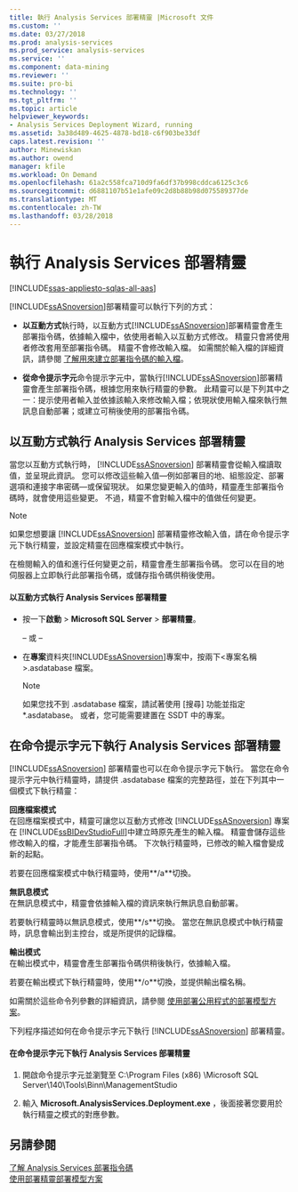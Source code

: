 ```yaml
---
title: 執行 Analysis Services 部署精靈 |Microsoft 文件
ms.custom: ''
ms.date: 03/27/2018
ms.prod: analysis-services
ms.prod_service: analysis-services
ms.service: ''
ms.component: data-mining
ms.reviewer: ''
ms.suite: pro-bi
ms.technology: ''
ms.tgt_pltfrm: ''
ms.topic: article
helpviewer_keywords:
- Analysis Services Deployment Wizard, running
ms.assetid: 3a38d489-4625-4878-bd18-c6f903be33df
caps.latest.revision: ''
author: Minewiskan
ms.author: owend
manager: kfile
ms.workload: On Demand
ms.openlocfilehash: 61a2c558fca710d9fa6df37b998cddca6125c3c6
ms.sourcegitcommit: d6881107b51e1afe09c2d8b88b98d075589377de
ms.translationtype: MT
ms.contentlocale: zh-TW
ms.lasthandoff: 03/28/2018
---
```

# <a name="running-the-analysis-services-deployment-wizard"></a>執行 Analysis Services 部署精靈
[!INCLUDE[ssas-appliesto-sqlas-all-aas](../../includes/ssas-appliesto-sqlas-all-aas.md)]

  [!INCLUDE[ssASnoversion](../../includes/ssasnoversion-md.md)]部署精靈可以執行下列的方式：  
  
-   **以互動方式**執行時，以互動方式[!INCLUDE[ssASnoversion](../../includes/ssasnoversion-md.md)]部署精靈會產生部署指令碼，依據輸入檔中，依使用者輸入以互動方式修改。 精靈只會將使用者修改套用至部署指令碼。 精靈不會修改輸入檔。 如需關於輸入檔的詳細資訊，請參閱 [了解用來建立部署指令碼的輸入檔](../../analysis-services/multidimensional-models/deployment-script-files-input-used-to-create-deployment-script.md)。  
  
-   **從命令提示字元**命令提示字元中，當執行[!INCLUDE[ssASnoversion](../../includes/ssasnoversion-md.md)]部署精靈會產生部署指令碼，根據您用來執行精靈的參數。 此精靈可以是下列其中之一：提示使用者輸入並依據該輸入來修改輸入檔；依現狀使用輸入檔來執行無訊息自動部署；或建立可稍後使用的部署指令碼。  
  
## <a name="running-the-analysis-services-deployment-wizard-interactively"></a>以互動方式執行 Analysis Services 部署精靈  
 當您以互動方式執行時， [!INCLUDE[ssASnoversion](../../includes/ssasnoversion-md.md)] 部署精靈會從輸入檔讀取值，並呈現此資訊。 您可以修改這些輸入值—例如部署目的地、組態設定、部署選項和連接字串密碼—或保留現狀。 如果您變更輸入的值時，精靈產生部署指令碼時，就會使用這些變更。 不過，精靈不會對輸入檔中的值做任何變更。  
  
> [!NOTE]  
>  如果您想要讓 [!INCLUDE[ssASnoversion](../../includes/ssasnoversion-md.md)] 部署精靈修改輸入值，請在命令提示字元下執行精靈，並設定精靈在回應檔案模式中執行。  
  
 在檢閱輸入的值和進行任何變更之前，精靈會產生部署指令碼。 您可以在目的地伺服器上立即執行此部署指令碼，或儲存指令碼供稍後使用。  
  
#### <a name="to-run-the-analysis-services-deployment-wizard-interactively"></a>以互動方式執行 Analysis Services 部署精靈  
  
-   按一下**啟動** > **Microsoft SQL Server** > **部署精靈**。  
  
     – 或 –  
  
-   在**專案**資料夾[!INCLUDE[ssASnoversion](../../includes/ssasnoversion-md.md)]專案中，按兩下\<專案名稱 >.asdatabase 檔案。
    > [!NOTE]  
    >  如果您找不到 .asdatabase 檔案，請試著使用 [搜尋] 功能並指定 *.asdatabase。 或者，您可能需要建置在 SSDT 中的專案。  
  
## <a name="running-the-analysis-services-deployment-wizard-at-the-command-prompt"></a>在命令提示字元下執行 Analysis Services 部署精靈  
 [!INCLUDE[ssASnoversion](../../includes/ssasnoversion-md.md)] 部署精靈也可以在命令提示字元下執行。 當您在命令提示字元中執行精靈時，請提供 .asdatabase 檔案的完整路徑，並在下列其中一個模式下執行精靈：  
  
 **回應檔案模式**  
 在回應檔案模式中，精靈可讓您以互動方式修改 [!INCLUDE[ssASnoversion](../../includes/ssasnoversion-md.md)] 專案在 [!INCLUDE[ssBIDevStudioFull](../../includes/ssbidevstudiofull-md.md)]中建立時原先產生的輸入檔。 精靈會儲存這些修改輸入的檔，才能產生部署指令碼。 下次執行精靈時，已修改的輸入檔會變成新的起點。  
  
 若要在回應檔案模式中執行精靈時，使用**/a**切換。  
  
 **無訊息模式**  
 在無訊息模式中，精靈會依據輸入檔的資訊來執行無訊息自動部署。  
  
 若要執行精靈時以無訊息模式，使用**/s**切換。 當您在無訊息模式中執行精靈時，訊息會輸出到主控台，或是所提供的記錄檔。  
  
 **輸出模式**  
 在輸出模式中，精靈會產生部署指令碼供稍後執行，依據輸入檔。  
  
 若要在輸出模式下執行精靈時，使用**/o**切換，並提供輸出檔名稱。  
  
 如需關於這些命令列參數的詳細資訊，請參閱 [使用部署公用程式的部署模型方案](../../analysis-services/multidimensional-models/deploy-model-solutions-with-the-deployment-utility.md)。  
  
 下列程序描述如何在命令提示字元下執行 [!INCLUDE[ssASnoversion](../../includes/ssasnoversion-md.md)] 部署精靈。  
  
#### <a name="to-run-the-analysis-services-deployment-wizard-at-the-command-prompt"></a>在命令提示字元下執行 Analysis Services 部署精靈  
  
1.  開啟命令提示字元並瀏覽至 C:\Program Files (x86) \Microsoft SQL Server\140\Tools\Binn\ManagementStudio  
  
2.  輸入 **Microsoft.AnalysisServices.Deployment.exe** ，後面接著您要用於執行精靈之模式的對應參數。  
  
## <a name="see-also"></a>另請參閱  
 [了解 Analysis Services 部署指令碼](../../analysis-services/multidimensional-models/understanding-the-analysis-services-deployment-script.md)   
 [使用部署精靈部署模型方案](../../analysis-services/multidimensional-models/deploy-model-solutions-using-the-deployment-wizard.md)  
  
  
